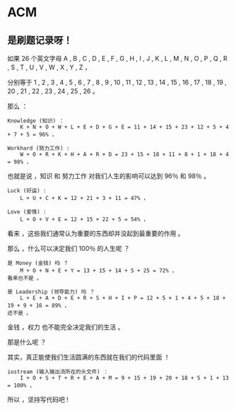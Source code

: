 # ACM
## 是刷题记录呀！
如果 26 个英文字母 
	A , B , C , D , E , F , G , H , I , J , K , L , M , N , O , P , Q , R , S , T , U , V , W , X , Y , Z ，

分别等于
	1 , 2 , 3 , 4 , 5 , 6 , 7 , 8 , 9 , 10 , 11 , 12 , 13 , 14 , 15 , 16 , 17 , 18 , 19 , 20 , 21 , 22 , 23 , 24 , 25 , 26 。


那么 ：

	Knowledge (知识) ：
		K + N + O + W + L + E + D + G + E = 11 + 14 + 15 + 23 + 12 + 5 + 4 + 7 + 5 = 96% ，

	Workhard (努力工作) :
		W + O + R + K + H + A + R + D = 23 + 15 + 18 + 11 + 8 + 1 + 18 + 4 = 98% ，

也就是说 ，知识 和 努力工作 对我们人生的影响可以达到 96％ 和 98％ 。

	Luck (好运) :
		L + U + C + K = 12 + 21 + 3 + 11 = 47% ，

	Love (爱情) :
		L + O + V + E = 12 + 15 + 22 + 5 = 54% ，

看来 ，这些我们通常认为重要的东西却并没起到最重要的作用 。


那么 ，什么可以决定我们 100％ 的人生呢 ？ 

	是 Money (金钱) 吗 ？
		M + O + N + E + Y = 13 + 15 + 14 + 5 + 25 = 72% ，
	看来也不是 。 

	是 Leadership (领导能力) 吗 ？ 
		L + E + A + D + E + R + S + H + I + P = 12 + 5 + 1 + 4 + 5 + 18 + 19 + 9 + 16 = 89% ，
	还不是 。 

金钱 ，权力 也不能完全决定我们的生活 。


那是什么呢 ？ 

其实，真正能使我们生活圆满的东西就在我们的代码里面 ！ 

	iostream (输入输出流所在的头文件) ：
		I + O + S + T + R + E + A + M = 9 + 15 + 19 + 20 + 18 + 5 + 1 + 13 = 100% ，

所以 ，坚持写代码吧 !
